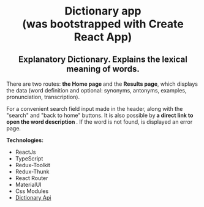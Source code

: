 <div style='text-align:center'>
                <h1 style='margin: 0'>Dictionary app <br /> (was bootstrapped with Create React App)</h1>
                <h2>Explanatory Dictionary. Explains the lexical meaning of words. </h2>
            </div>
            <div>
                <p>There are two routes: <b>the Home page </b> and the <b>Results page</b>, which displays the data (word definition and optional: synonyms, antonyms, examples, pronunciation, transcription).</p>
                <p> For a convenient search field input made in the header, along with the "search" and "back to home" buttons. It is also possible  by<b> a direct link to open the word description </b>. If the word is not found, is displayed an error page.
                </p>
            </div>
            <div>
                <b> Technologies: </b>
            </div>
            <ul>
                <li>ReactJs</li>
                <li>TypeScript</li>
                <li>Redux-Toolkit</li>
                <li>Redux-Thunk</li>
                <li>React Router</li>
                <li>MaterialUI</li>
                <li>Css Modules</li>
                <li><a href="https://dictionaryapi.dev/">Dictionary Api</a></li>
            </ul>
